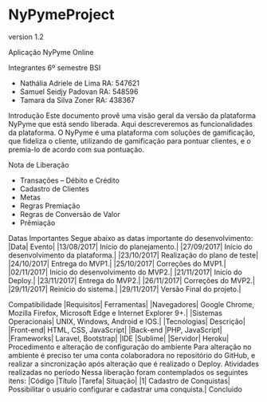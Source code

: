 # NyPymeProject

version 1.2

Aplicação NyPyme Online

Integrantes
6º semestre BSI
*	Nathália Adriele de Lima RA: 547621
*	Samuel Seidjy Padovan RA: 548596
* Tamara da Silva Zoner RA: 438367

Introdução
Este documento provê uma visão geral da versão da plataforma NyPyme que está sendo liberada. Aqui descreveremos as funcionalidades da plataforma. 
O NyPyme é uma plataforma com soluções de gamificação, que fideliza o cliente, utilizando de gamificação para pontuar clientes, e o premia-lo de acordo com sua pontuação.  

Nota de Liberação
*	Transações – Débito e Crédito
*	Cadastro de Clientes
*	Metas
*	Regras Premiação
*	Regras de Conversão de Valor
* Prêmiação

Datas Importantes
Segue abaixo as datas importante do desenvolvimento:
|Data|	Evento|
|13/08/2017|	Início do planejamento.|
|27/09/2017|	Início do desenvolvimento da plataforma.|
|23/10/2017|	Realização do plano de teste| 
|24/10/2017|	Entrega do MVP1.|
|25/10/2017|	Correções do MVP1.|
|02/11/2017|	Início do desenvolvimento do MVP2.|
|21/11/2017|	Início do Deploy.|
|23/11/2017|	Entrega do MVP2.|
|26/11/2017|	Correções do MVP2.|
|29/11/2017|	Reinício do sistema.|
|29/11/2017|	Versão Final do projeto.|

Compatibilidade
|Requisitos|	Ferramentas|
|Navegadores|	Google Chrome, Mozilla Firefox, Microsoft Edge e Internet Explorer 9+.|
|Sistemas Operacionais|	UNIX, Windows, Android e IOS.|
|Tecnologias|	Descrição|
|Front-end|	HTML, CSS, JavaScript|
|Back-end	|PHP, JavaScript|
|Frameworks|	Laravel, Bootstrap|
|IDE	|Sublime|
|Servidor|	Heroku|
Procedimento e alteração de configuração do ambiente
Para alteração no ambiente é preciso ter uma conta colaboradora no repositório do GitHub, e realizar a sincronização após alteração que é realizado o Deploy.
Atividades realizadas no período
Nessa liberação foram contemplados os seguintes itens:
|Código	|Título	|Tarefa|	Situação|
|1|	Cadastro de Conquistas|	Possibilitar o usuário configurar e cadastrar uma conquista.|	Concluido
